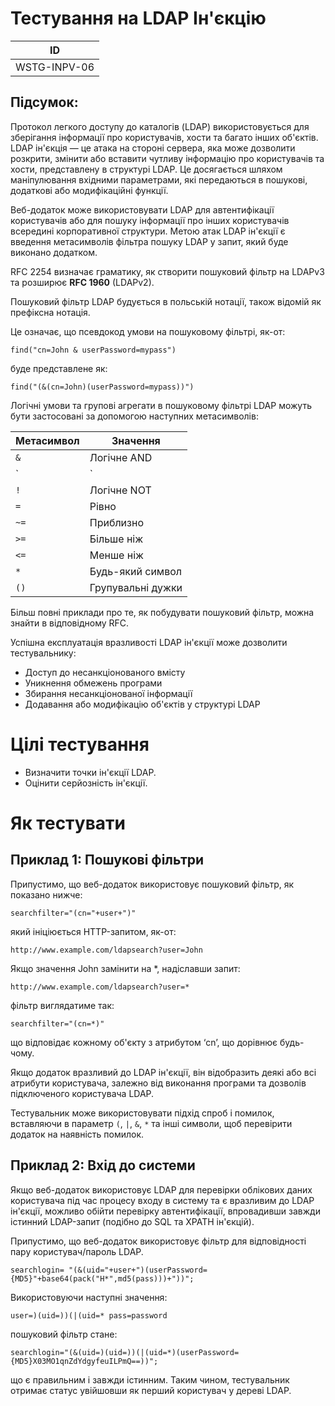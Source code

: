 # Тестування на LDAP Ін'єкцію

| ID |
|---|
| WSTG-INPV-06 | 

## Підсумок: 

Протокол легкого доступу до каталогів (LDAP) використовується для зберігання інформації про користувачів, хости та багато інших об'єктів. LDAP ін'єкція — це атака на стороні сервера, яка може дозволити розкрити, змінити або вставити чутливу інформацію про користувачів та хости, представлену в структурі LDAP. Це досягається шляхом маніпулювання вхідними параметрами, які передаються в пошукові, додаткові або модифікаційні функції.

Веб-додаток може використовувати LDAP для автентифікації користувачів або для пошуку інформації про інших користувачів всередині корпоративної структури. Метою атак LDAP ін'єкції є введення метасимволів фільтра пошуку LDAP у запит, який буде виконано додатком.

RFC 2254 визначає граматику, як створити пошуковий фільтр на LDAPv3 та розширює **RFC 1960** (LDAPv2).

Пошуковий фільтр LDAP будується в польській нотації, також відомій як префіксна нотація.

Це означає, що псевдокод умови на пошуковому фільтрі, як-от:

```
find("cn=John & userPassword=mypass")
```

буде представлене як:
```
find("(&(cn=John)(userPassword=mypass))")
```

Логічні умови та групові агрегати в пошуковому фільтрі LDAP можуть бути застосовані за допомогою наступних метасимволів:

| Метасимвол | Значення           |
|-------------|-------------------|
| `&`         | Логічне AND       |
| `|`         | Логічне OR        |
| `!`         | Логічне NOT       |
| `=`         | Рівно             |
| `~=`        | Приблизно         |
| `>=`        | Більше ніж        |
| `<=`        | Менше ніж         |
| `*`         | Будь-який символ   |
| `()`        | Групувальні дужки |

Більш повні приклади про те, як побудувати пошуковий фільтр, можна знайти в відповідному RFC.

Успішна експлуатація вразливості LDAP ін'єкції може дозволити тестувальнику:

- Доступ до несанкціонованого вмісту
- Уникнення обмежень програми
- Збирання несанкціонованої інформації
- Додавання або модифікацію об'єктів у структурі LDAP

# Цілі тестування

- Визначити точки ін'єкції LDAP.
- Оцінити серйозність ін'єкції.

# Як тестувати

## Приклад 1: Пошукові фільтри 
Припустимо, що веб-додаток використовує пошуковий фільтр, як показано нижче:
```
searchfilter="(cn="+user+")"
```
який ініціюється HTTP-запитом, як-от:
```
http://www.example.com/ldapsearch?user=John
```
Якщо значення John замінити на *, надіславши запит:
```
http://www.example.com/ldapsearch?user=*
```
фільтр виглядатиме так:
```
searchfilter="(cn=*)"
```

що відповідає кожному об'єкту з атрибутом ‘cn’, що дорівнює будь-чому.

Якщо додаток вразливий до LDAP ін'єкції, він відобразить деякі або всі атрибути користувача, залежно від виконання програми та дозволів підключеного користувача LDAP.

Тестувальник може використовувати підхід спроб і помилок, вставляючи в параметр `(`, `|`, `&`, `*` та інші символи, щоб перевірити додаток на наявність помилок.

## Приклад 2: Вхід до системи

Якщо веб-додаток використовує LDAP для перевірки облікових даних користувача під час процесу входу в систему та є вразливим до LDAP ін'єкції, можливо обійти перевірку автентифікації, впровадивши завжди істинний LDAP-запит (подібно до SQL та XPATH ін'єкцій).

Припустимо, що веб-додаток використовує фільтр для відповідності пару користувач/пароль LDAP.
```
searchlogin= "(&(uid="+user+")(userPassword={MD5}"+base64(pack("H*",md5(pass)))+"))";
```
Використовуючи наступні значення:
```
user=)(uid=))(|(uid=* pass=password
```
пошуковий фільтр стане:
```
searchlogin="(&(uid=)(uid=))(|(uid=*)(userPassword={MD5}X03MO1qnZdYdgyfeuILPmQ==))";
```
що є правильним і завжди істинним. Таким чином, тестувальник отримає статус увійшовши як перший користувач у дереві LDAP.
